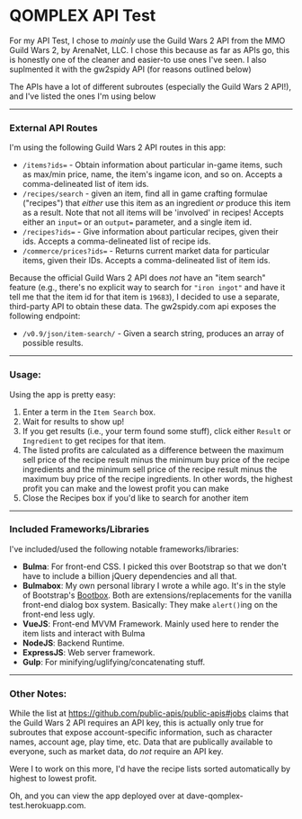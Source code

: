 # QOMPLEX API Test

For my API Test, I chose to *mainly* use the Guild Wars 2 API from the MMO Guild Wars 2, by ArenaNet, LLC. I chose this because as far as APIs go, this is honestly one of the cleaner and easier-to use ones I've seen. I also suplmented it with the gw2spidy API (for reasons outlined below)

The APIs have a lot of different subroutes (especially the Guild Wars 2 API!), and I've listed the ones I'm using below


---

### External API Routes
I'm using the following Guild Wars 2 API routes in this app:

 - `/items?ids=` - Obtain information about particular in-game items, such as max/min price, name, the item's ingame icon, and so on. Accepts a comma-delineated list of item ids.
 - `/recipes/search` - given an item, find all in game crafting formulae ("recipes") that *either* use this item as an ingredient *or* produce this item as a result. Note that not all items will be 'involved' in recipes! Accepts either an `input=` or an `output=` parameter, and a single item id.
 - `/recipes?ids=` - Give information about particular recipes, given their ids. Accepts a comma-delineated list of recipe ids.
 - `/commerce/prices?ids=` - Returns current market data for particular items, given their IDs. Accepts a comma-delineated list of item ids.
 
Because the official Guild Wars 2 API does *not* have an "item search" feature (e.g., there's no explicit way to search for `"iron ingot"` and have it tell me that the item id for that item is `19683`), I decided to use a separate, third-party API to obtain these data. The gw2spidy.com api exposes the following endpoint:
 - `/v0.9/json/item-search/` - Given a search string, produces an array of possible results.

---

### Usage:
Using the app is pretty easy:
1. Enter a term in the `Item Search` box. 
2. Wait for results to show up!
3. If you get results (i.e., your term found some stuff), click either `Result` or `Ingredient` to get recipes for that item.
4. The listed profits are calculated as a difference between the maximum sell price of the recipe result minus the minimum buy price of the recipe ingredients and the minimum sell price of the recipe result minus the maximum buy price of the recipe ingredients. In other words, the highest profit you can make and the lowest profit you can make
5. Close the Recipes box if you'd like to search for another item

---

### Included Frameworks/Libraries
I've included/used the following notable frameworks/libraries:
 - **Bulma**: For front-end CSS. I picked this over Bootstrap so that we don't have to include a billion jQuery dependencies and all that.
 - **Bulmabox**: My own personal library I wrote a while ago. It's in the style of Bootstrap's [Bootbox](bootboxjs.com). Both are extensions/replacements for the vanilla front-end dialog box system. Basically: They make `alert()`ing on the front-end less ugly.
 - **VueJS**: Front-end MVVM Framework. Mainly used here to render the item lists and interact with Bulma
 - **NodeJS**: Backend Runtime.
 - **ExpressJS**: Web server framework.
 - **Gulp**: For minifying/uglifying/concatenating stuff.

---

### Other Notes:
While the list at https://github.com/public-apis/public-apis#jobs claims that the Guild Wars 2 API requires an API key, this is actually only true for subroutes that expose account-specific information, such as character names, account age, play time, etc. Data that are publically available to everyone, such as market data, do *not* require an API key.

Were I to work on this more, I'd have the recipe lists sorted automatically by highest to lowest profit.

Oh, and you can view the app deployed over at dave-qomplex-test.herokuapp.com. 
